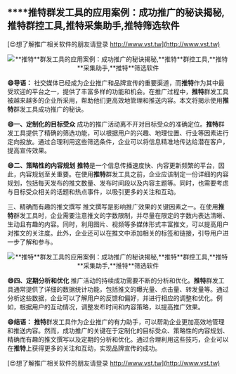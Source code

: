 ## ****推特**群发工具的应用案例：成功推广的秘诀揭秘,**推特**群控工具,**推特**采集助手,**推特**筛选软件**

[😍想了解推广相关软件的朋友请登录 http://www.vst.tw](http://www.vst.tw)

 <center><img src="https://vst.tw/MP4/tuiguang/png/8.png" alt="**推特**群发工具的应用案例：成功推广的秘诀揭秘,**推特**群控工具,**推特**采集助手,**推特**筛选软件"></center>

**😄导语：**
社交媒体已经成为企业推广和品牌宣传的重要渠道，而**推特**作为其中最受欢迎的平台之一，提供了丰富多样的功能和机会。在推广过程中，**推特**群发工具被越来越多的企业所采用，帮助他们更高效地管理和推送内容。本文将揭示使用**推特**群发工具成功推广的秘诀。

**😄一、定制化的目标受众**
成功的推广活动离不开对目标受众的准确定位。**推特**群发工具提供了精确的筛选功能，可以根据用户的兴趣、地理位置、行业等因素进行定向投放。通过合理利用这些筛选条件，企业可以将信息精准地传达给潜在客户，提高宣传效果。

**😄二、策略性的内容规划**
**推特**是一个信息传播速度快、内容更新频繁的平台，因此，内容规划至关重要。在使用**推特**群发工具之前，企业应该制定一份详细的内容规划，包括每天发布的推文数量、发布时间段以及内容主题等。同时，也需要考虑与目标受众相关的话题和热点事件，以吸引更多的关注和互动。

三、精确而有趣的推文撰写
推文撰写是影响推广效果的关键因素之一。在使用**推特**群发工具时，企业需要注意推文的字数限制，并尽量在限定的字数内表达清晰、生动且有趣的内容。同时，利用图片、视频等多媒体形式丰富推文，可以提高用户对推文的关注度。此外，企业还可以在推文中添加相关的标签和链接，引导用户进一步了解和参与。

 <center><img src="https://vst.tw/MP4/tuiguang/png/0.png" alt="**推特**群发工具的应用案例：成功推广的秘诀揭秘,**推特**群控工具,**推特**采集助手,**推特**筛选软件"></center>

**😄四、定期分析和优化**
推广活动的持续成功需要不断的分析和优化。**推特**群发工具通常提供了详细的数据统计功能，包括推文的曝光量、点击量、转发量等。通过分析这些数据，企业可以了解用户的反馈和偏好，并进行相应的调整和优化。例如，根据用户的互动情况，调整发布时间和内容策略，以提高推广效果。

**😄结语：**
**推特**群发工具作为企业推广的有力助手，可以帮助企业更加高效地管理和推送内容。然而，成功推广的关键在于定制化的目标受众、策略性的内容规划、精确而有趣的推文撰写以及定期的分析和优化。通过合理利用这些技巧，企业可以在**推特**上获得更多的关注和互动，实现品牌宣传的成功。

[😍想了解推广相关软件的朋友请登录 http://www.vst.tw](http://www.vst.tw)



